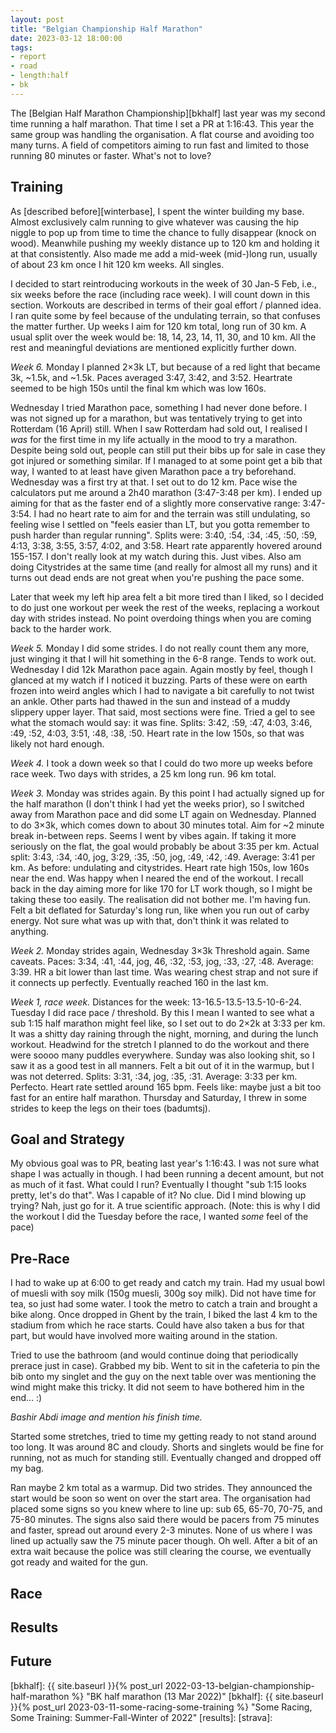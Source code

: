 ```yaml
---
layout: post
title: "Belgian Championship Half Marathon"
date: 2023-03-12 18:00:00
tags:
- report
- road
- length:half
- bk
---
```


The [Belgian Half Marathon Championship][bkhalf] last year was my second time
running a half marathon. That time I set a PR at 1:16:43. This year the same
group was handling the organisation. A flat course and avoiding too many turns.
A field of competitors aiming to run fast and limited to those running 80
minutes or faster. What's not to love?

## Training

As [described before][winterbase], I spent the winter building my base. Almost
exclusively calm running to give whatever was causing the hip niggle to pop up
from time to time the chance to fully disappear (knock on wood). Meanwhile
pushing my weekly distance up to 120 km and holding it at that consistently.
Also made me add a mid-week (mid-)long run, usually of about 23 km once I hit
120 km weeks. All singles.

I decided to start reintroducing workouts in the week of 30 Jan-5 Feb, i.e.,
six weeks before the race (including race week). I will count down in this
section. Workouts are described in terms of their goal effort / planned idea. I
ran quite some by feel because of the undulating terrain, so that confuses the
matter further. Up weeks I aim for 120 km total, long run of 30 km. A usual
split over the week would be: 18, 14, 23, 14, 11, 30, and 10 km. All the rest
and meaningful deviations are mentioned explicitly further down.

_Week 6._ Monday I planned 2×3k LT, but because of a red light that became 3k,
~1.5k, and ~1.5k. Paces averaged 3:47, 3:42, and 3:52. Heartrate seemed to be
high 150s until the final km which was low 160s.

Wednesday I tried Marathon pace, something I had never done before. I was not
signed up for a marathon, but was tentatively trying to get into Rotterdam (16
April) still. When I saw Rotterdam had sold out, I realised I _was_ for the
first time in my life actually in the mood to try a marathon. Despite being
sold out, people can still put their bibs up for sale in case they got injured
or something similar. If I managed to at some point get a bib that way, I
wanted to at least have given Marathon pace a try beforehand. Wednesday was a
first try at that. I set out to do 12 km. Pace wise the calculators put me
around a 2h40 marathon (3:47-3:48 per km). I ended up aiming for that as the
faster end of a slightly more conservative range: 3:47-3:54. I had no heart
rate to aim for and the terrain was still undulating, so feeling wise I settled
on "feels easier than LT, but you gotta remember to push harder than regular
running". Splits were: 3:40, :54, :34, :45, :50, :59, 4:13, 3:38, 3:55, 3:57,
4:02, and 3:58. Heart rate apparently hovered around 155-157. I don't really
look at my watch during this. Just vibes. Also am doing Citystrides at the same
time (and really for almost all my runs) and it turns out dead ends are not
great when you're pushing the pace some.

Later that week my left hip area felt a bit more tired than I liked, so I
decided to do just one workout per week the rest of the weeks, replacing a
workout day with strides instead. No point overdoing things when you are coming
back to the harder work.

_Week 5._ Monday I did some strides. I do not really count them any more, just
winging it that I will hit something in the 6-8 range. Tends to work out.
Wednesday I did 12k Marathon pace again. Again mostly by feel, though I glanced
at my watch if I noticed it buzzing. Parts of these were on earth frozen into
weird angles which I had to navigate a bit carefully to not twist an ankle.
Other parts had thawed in the sun and instead of a muddy slippery upper layer.
That said, most sections were fine. Tried a gel to see what the stomach would
say: it was fine. Splits: 3:42, :59, :47, 4:03, 3:46, :49, :52, 4:03, 3:51,
:48, :38, :50. Heart rate in the low 150s, so that was likely not hard enough.

_Week 4._ I took a down week so that I could do two more up weeks before race
week. Two days with strides, a 25 km long run. 96 km total.

_Week 3._ Monday was strides again. By this point I had actually signed up for
the half marathon (I don't think I had yet the weeks prior), so I switched away
from Marathon pace and did some LT again on Wednesday. Planned to do 3×3k,
which comes down to about 30 minutes total. Aim for ~2 minute break in-between
reps. Seems I went by vibes again. If taking it more seriously on the flat, the
goal would probably be about 3:35 per km. Actual split: 3:43, :34, :40, jog,
3:29, :35, :50, jog, :49, :42, :49. Average: 3:41 per km. As before: undulating
and citystrides. Heart rate high 150s, low 160s near the end. Was happy when I
neared the end of the workout. I recall back in the day aiming more for like
170 for LT work though, so I might be taking these too easily. The realisation
did not bother me. I'm having fun. Felt a bit deflated for Saturday's long run,
like when you run out of carby energy. Not sure what was up with that, don't
think it was related to anything.

_Week 2._ Monday strides again, Wednesday 3×3k Threshold again. Same caveats.
Paces: 3:34, :41, :44, jog, 46, :32, :53, jog, :33, :27, :48. Average: 3:39. HR
a bit lower than last time. Was wearing chest strap and not sure if it connects
up perfectly. Eventually reached 160 in the last km.

_Week 1, race week._ Distances for the week: 13-16.5-13.5-13.5-10-6-24. Tuesday
I did race pace / threshold. By this I mean I wanted to see what a sub 1:15
half marathon might feel like, so I set out to do 2×2k at 3:33 per km. It was a
shitty day raining through the night, morning, and during the lunch workout.
Headwind for the stretch I planned to do the workout and there were soooo many
puddles everywhere. Sunday was also looking shit, so I saw it as a good test in
all manners. Felt a bit out of it in the warmup, but I was not deterred.
Splits: 3:31, :34, jog, :35, :31. Average: 3:33 per km. Perfecto. Heart rate
settled around 165 bpm. Feels like: maybe just a bit too fast for an entire
half marathon. Thursday and Saturday, I threw in some strides to keep the legs
on their toes (badumtsj).

## Goal and Strategy

My obvious goal was to PR, beating last year's 1:16:43. I was not sure what
shape I was actually in though. I had been running a decent amount, but not as
much of it fast. What could I run? Eventually I thought "sub 1:15 looks pretty,
let's do that". Was I capable of it? No clue. Did I mind blowing up trying?
Nah, just go for it. A true scientific approach. (Note: this is why I did the
workout I did the Tuesday before the race, I wanted _some_ feel of the pace)

## Pre-Race

I had to wake up at 6:00 to get ready and catch my train. Had my usual bowl of
muesli with soy milk (150g muesli, 300g soy milk). Did not have time for tea,
so just had some water. I took the metro to catch a train and brought a bike
along. Once dropped in Ghent by the train, I biked the last 4 km to the stadium
from which he race starts. Could have also taken a bus for that part, but would
have involved more waiting around in the station.

Tried to use the bathroom (and would continue doing that periodically prerace
just in case). Grabbed my bib. Went to sit in the cafeteria to pin the bib onto
my singlet and the guy on the next table over was mentioning the wind might
make this tricky. It did not seem to have bothered him in the end… :)

_Bashir Abdi image and mention his finish time._

Started some stretches, tried to time my getting ready to not stand around too
long. It was around 8C and cloudy. Shorts and singlets would be fine for
running, not as much for standing still. Eventually changed and dropped off my
bag.<!-- The bag drop off looked well managed. You hand it off to a person and
it is put in an area that others cannot enter. Felt safe to leave all my stuff
and not wear running belt. -->

Ran maybe 2 km total as a warmup. Did two strides. They announced the start
would be soon so went on over the start area. The organisation had placed some
signs so you knew where to line up: sub 65, 65-70, 70-75, and 75-80 minutes.
The signs also said there would be pacers from 75 minutes and faster, spread
out around every 2-3 minutes. None of us where I was lined up actually saw the
75 minute pacer though. Oh well. After a bit of an extra wait because the
police was still clearing the course, we eventually got ready and waited for
the gun.

## Race

## Results

## Future

[bkhalf]: {{ site.baseurl }}{% post_url
2022-03-13-belgian-championship-half-marathon %} "BK half marathon (13 Mar
2022)"
[bkhalf]: {{ site.baseurl }}{% post_url 2023-03-11-some-racing-some-training %} "Some Racing, Some Training: Summer-Fall-Winter of 2022"
[results]: 
[strava]: 
